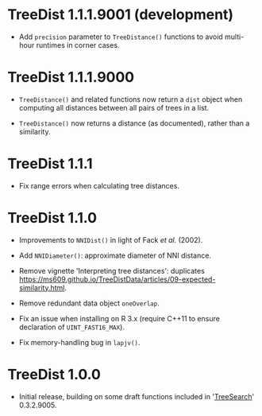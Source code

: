 # TreeDist 1.1.1.9001 (development)

- Add `precision` parameter to `TreeDistance()` functions to avoid multi-hour
  runtimes in corner cases.

# TreeDist 1.1.1.9000

- `TreeDistance()` and related functions now return a `dist` object when 
  computing all distances between all pairs of trees in a list.

- `TreeDistance()` now returns a distance (as documented), rather than a
  similarity.


# TreeDist 1.1.1

- Fix range errors when calculating tree distances.


# TreeDist 1.1.0

- Improvements to `NNIDist()` in light of Fack _et al._ (2002).

- Add `NNIDiameter()`: approximate diameter of NNI distance.
 
- Remove vignette 'Interpreting tree distances': duplicates
  https://ms609.github.io/TreeDistData/articles/09-expected-similarity.html.
  
- Remove redundant data object `oneOverlap`.

- Fix an issue when installing on R 3.x (require C++11 to ensure declaration 
  of `UINT_FAST16_MAX`).
  
- Fix memory-handling bug in `lapjv()`.


# TreeDist 1.0.0

- Initial release, building on some draft functions included in 
  '[TreeSearch](https://ms609.github.io/TreeSearch)' 0.3.2.9005.

